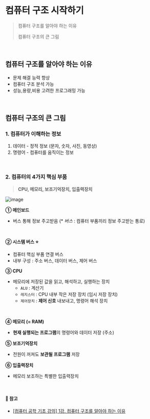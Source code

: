 # 컴퓨터 구조 시작하기
> 컴퓨터 구조를 알아야 하는 이유
> 
> 컴퓨터 구조의 큰 그림

<br/>

## 컴퓨터 구조를 알아야 하는 이유
* 문제 해결 능력 향상
* 컴퓨터 구조 분석 가능
* 성능,용량,비용 고려한 프로그래밍 가능
<br/>

## 컴퓨터 구조의 큰 그림
### 1. 컴퓨터가 이해하는 정보
1. 데이터 - 정적 정보 (문자, 숫자, 사진, 동영상)
2. 명령어 - 컴퓨터를 움직이는 정보

<br/>

### 2. 컴퓨터의 4가지 핵심 부품
> <b>CPU, 메모리, 보조기억장치, 입출력장치</b>

![image](https://github.com/bono039/TIL/assets/67899934/8da69cd3-c84b-4788-a7d2-0102e087e72e)


<b>① 메인보드</b>
  - 버스 통해 정보 주고받음
(* <i>버스</i> : 컴퓨터 부품끼리 정보 주고받는 통로)
<br/>

<b>② 시스템 버스 ⭐</b>
  - 컴퓨터 핵심 부품 연결 버스
  - 내부 구성 : 주소 버스, 데이터 버스, 제어 버스

<b>③ CPU</b>
* 메모리에 저장된 값을 읽고, 해석하고, 실행하는 장치
  * <code>ALU</code> : 계산기
  * <code>레지스터</code> : CPU 내부 작은 저장 장치 (임시 저장 장치)
  * <code>제어장치</code> : <b>제어 신호</b> 내보내고, 명령어 해석 장치
  
<br/>

<b>④ 메모리 (= RAM)</b>
* <b>현재 실행되는 프로그램</b>의 명령어와 데이터 저장 (주소)

<b>⑤ 보조기억장치</b>
* 전원이 꺼져도 <b>보관될 프로그램</b> 저장

<b>⑥ 입출력장치</b>
* 메모리 보조하는 특별한 입출력장치
 
<br/>


#### 🔗 참고
* [[컴퓨터 공학 기초 강의] 1강. 컴퓨터 구조를 알아야 하는 이유](https://www.youtube.com/watch?feature=shared&v=JqH7yCeu2Us)
